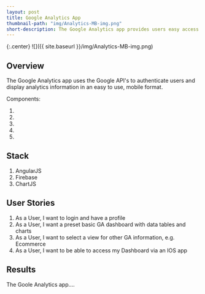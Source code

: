 ```yaml
---
layout: post
title: Google Analytics App
thumbnail-path: "img/Analytics-MB-img.png"
short-description: The Google Analytics app provides users easy access to their data in easy to understand charts.
---
```


{:.center}
![]({{ site.baseurl }}/img/Analytics-MB-img.png)

## Overview

The Google Analytics app uses the Google API's to authenticate users and display analytics information in an easy to use, mobile format.

Components:
<ol>  
  <li></li>
  <li></li>
  <li></li>
  <li></li>
  <li></li>
</ol>

## Stack

<ol>
  <li>AngularJS</li>
  <li>Firebase</li>
  <li>ChartJS</li>
</ol>

## User Stories

<ol>
  <li>As a User, I want to login and have a profile</li>
  <li>As a User, I want a preset basic GA dashboard with data tables and charts</li>
  <li>As a User, I want to select a view for other GA information, e.g. Ecommerce</li>
  <li>As a User, I want to be able to access my Dashboard via an IOS app</li>
</ol>

## Results

The Goole Analytics app....

